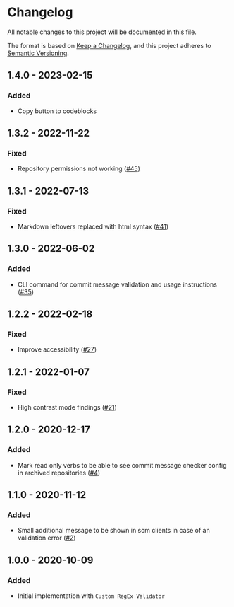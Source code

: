 # Changelog
All notable changes to this project will be documented in this file.

The format is based on [Keep a Changelog](https://keepachangelog.com/en/1.0.0/),
and this project adheres to [Semantic Versioning](https://semver.org/spec/v2.0.0.html).

## 1.4.0 - 2023-02-15
### Added
- Copy button to codeblocks

## 1.3.2 - 2022-11-22
### Fixed
- Repository permissions not working ([#45](https://github.com/scm-manager/scm-commit-message-checker-plugin))

## 1.3.1 - 2022-07-13
### Fixed
- Markdown leftovers replaced with html syntax ([#41](https://github.com/scm-manager/scm-commit-message-checker-plugin/pull/41))

## 1.3.0 - 2022-06-02
### Added
- CLI command for commit message validation and usage instructions ([#35](https://github.com/scm-manager/scm-commit-message-checker-plugin/pull/35))

## 1.2.2 - 2022-02-18
### Fixed
- Improve accessibility ([#27](https://github.com/scm-manager/scm-commit-message-checker-plugin/pull/27))

## 1.2.1 - 2022-01-07
### Fixed
- High contrast mode findings ([#21](https://github.com/scm-manager/scm-commit-message-checker-plugin/pull/21))

## 1.2.0 - 2020-12-17
### Added
- Mark read only verbs to be able to see commit message checker config in archived repositories ([#4](https://github.com/scm-manager/scm-commit-message-checker-plugin/pull/4))

## 1.1.0 - 2020-11-12
### Added
- Small additional message to be shown in scm clients in case of an validation error ([#2](https://github.com/scm-manager/scm-commit-message-checker-plugin/pull/2))

## 1.0.0 - 2020-10-09
### Added
- Initial implementation with `Custom RegEx Validator`

